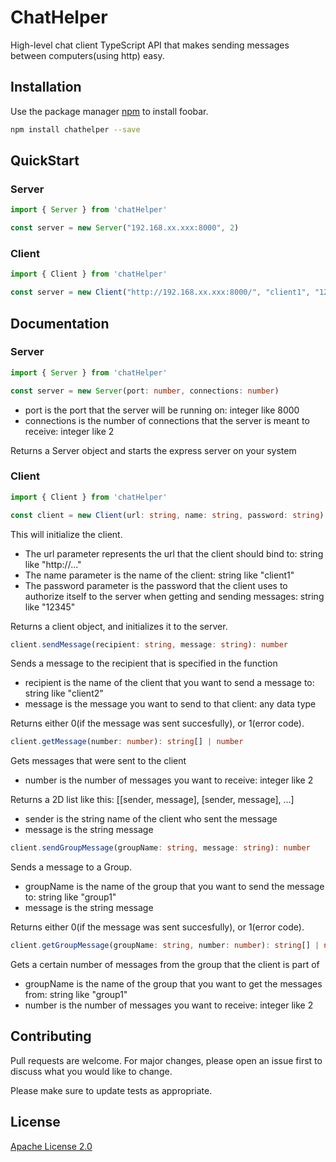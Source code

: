 # ChatHelper
High-level chat client TypeScript API that makes sending messages between computers(using http) easy.

## Installation

Use the package manager [npm](https://www.npmjs.com/) to install foobar.

```bash
npm install chathelper --save
```

## QuickStart

### Server

```typescript
import { Server } from 'chatHelper'

const server = new Server("192.168.xx.xxx:8000", 2)
```

### Client

```typescript
import { Client } from 'chatHelper'

const server = new Client("http://192.168.xx.xxx:8000/", "client1", "12345")
```

## Documentation

### Server

```typescript
import { Server } from 'chatHelper'

const server = new Server(port: number, connections: number)
```
- port is the port that the server will be running on: integer like 8000
-  connections is the number of connections that the server is meant to receive: integer like 2

Returns a Server object and starts the express server on your system

### Client

```typescript
import { Client } from 'chatHelper'

const client = new Client(url: string, name: string, password: string)
```

This will initialize the client.
- The url parameter represents the url that the client should bind to: string like "http://..."
- The name parameter is the name of the client: string like "client1"
- The password parameter is the password that the client uses to authorize itself to the server when
          getting and sending messages: string like "12345"
          
Returns a client object, and initializes it to the server.

```typescript
client.sendMessage(recipient: string, message: string): number
```
Sends a message to the recipient that is specified in the function
- recipient is the name of the client that you want to send a message to: string like "client2"
- message is the message you want to send to that client: any data type

Returns either 0(if the message was sent succesfully), or 1(error code).

```typescript
client.getMessage(number: number): string[] | number
```
Gets messages that were sent to the client
- number is the number of messages you want to receive: integer like 2

Returns a 2D list like this: [[sender, message], [sender, message], ...]
- sender is the string name of the client who sent the message
- message is the string message

```typescript
client.sendGroupMessage(groupName: string, message: string): number
```
Sends a message to a Group.
- groupName is the name of the group that you want to send the message to: string like "group1"
- message is the string message

Returns either 0(if the message was sent succesfully), or 1(error code).

```typescript
client.getGroupMessage(groupName: string, number: number): string[] | number
```
Gets a certain number of messages from the group that the client is part of
- groupName is the name of the group that you want to get the messages from: string like "group1"
- number is the number of messages you want to receive: integer like 2


## Contributing
Pull requests are welcome. For major changes, please open an issue first to discuss what you would like to change.

Please make sure to update tests as appropriate.

## License
[Apache License 2.0](https://choosealicense.com/licenses/apache-2.0/)